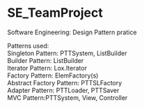 # SE_TeamProject
Software Engineering: Design Pattern pratice

Patterns used:<br>
Singleton Pattern: PTTSystem, ListBuilder <br>
Builder Pattern: ListBuilder<br>
Iterator Pattern: Lox<T>.Iterator<br>
Factory Pattern: ElemFactory(s)<br>
Abstract Factory Pattern: PTTSLFactory<br>
Adapter Pattern: PTTLoader, PTTSaver<br>
MVC Pattern:PTTSystem, View, Controller<br>

